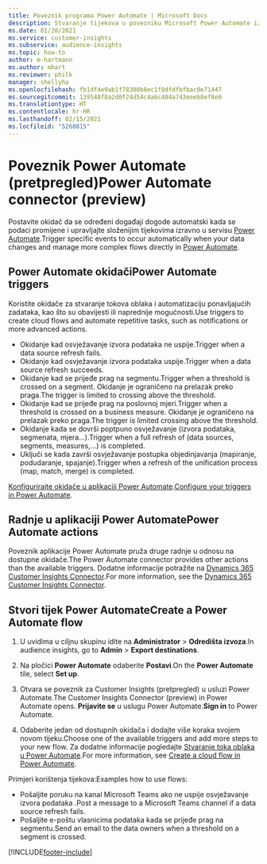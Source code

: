 ```yaml
---
title: Poveznik programa Power Automate | Microsoft Docs
description: Stvaranje tijekova u povezniku Microsoft Power Automate iz usluge Dynamics 365 Customer Insights,
ms.date: 01/20/2021
ms.service: customer-insights
ms.subservice: audience-insights
ms.topic: how-to
author: m-hartmann
ms.author: mhart
ms.reviewer: philk
manager: shellyha
ms.openlocfilehash: fb1df4e9ab1f78300b8ec1f8dfdfbfbac0e71447
ms.sourcegitcommit: 139548f8a2d0f24d54c4a6c404a743eeeb8ef8e0
ms.translationtype: HT
ms.contentlocale: hr-HR
ms.lasthandoff: 02/15/2021
ms.locfileid: "5268815"
---
```

# <a name="power-automate-connector-preview"></a><span data-ttu-id="fdd2a-103">Poveznik Power Automate (pretpregled)</span><span class="sxs-lookup"><span data-stu-id="fdd2a-103">Power Automate connector (preview)</span></span>

<span data-ttu-id="fdd2a-104">Postavite okidač da se određeni događaji dogode automatski kada se podaci promijene i upravljajte složenijim tijekovima izravno u servisu [Power Automate](https://flow.microsoft.com/).</span><span class="sxs-lookup"><span data-stu-id="fdd2a-104">Trigger specific events to occur automatically when your data changes and manage more complex flows directly in [Power Automate](https://flow.microsoft.com/).</span></span>

## <a name="power-automate-triggers"></a><span data-ttu-id="fdd2a-105">Power Automate okidači</span><span class="sxs-lookup"><span data-stu-id="fdd2a-105">Power Automate triggers</span></span>

<span data-ttu-id="fdd2a-106">Koristite okidače za stvaranje tokova oblaka i automatizaciju ponavljajućih zadataka, kao što su obavijesti ili naprednije mogućnosti.</span><span class="sxs-lookup"><span data-stu-id="fdd2a-106">Use triggers to create cloud flows and automate repetitive tasks, such as notifications or more advanced actions.</span></span> 

- <span data-ttu-id="fdd2a-107">Okidanje kad osvježavanje izvora podataka ne uspije.</span><span class="sxs-lookup"><span data-stu-id="fdd2a-107">Trigger when a data source refresh fails.</span></span> 
- <span data-ttu-id="fdd2a-108">Okidanje kad osvježavanje izvora podataka uspije.</span><span class="sxs-lookup"><span data-stu-id="fdd2a-108">Trigger when a data source refresh succeeds.</span></span>
- <span data-ttu-id="fdd2a-109">Okidanje kad se prijeđe prag na segmentu.</span><span class="sxs-lookup"><span data-stu-id="fdd2a-109">Trigger when a threshold is crossed on a segment.</span></span> <span data-ttu-id="fdd2a-110">Okidanje je ograničeno na prelazak preko praga.</span><span class="sxs-lookup"><span data-stu-id="fdd2a-110">The trigger is limited to crossing above the threshold.</span></span>
- <span data-ttu-id="fdd2a-111">Okidanje kad se prijeđe prag na poslovnoj mjeri.</span><span class="sxs-lookup"><span data-stu-id="fdd2a-111">Trigger when a threshold is crossed on a business measure.</span></span> <span data-ttu-id="fdd2a-112">Okidanje je ograničeno na prelazak preko praga.</span><span class="sxs-lookup"><span data-stu-id="fdd2a-112">The trigger is limited crossing above the threshold.</span></span>
- <span data-ttu-id="fdd2a-113">Okidanje kada se dovrši poptpuno osvježavanje (izvora podataka, segmenata, mjera...).</span><span class="sxs-lookup"><span data-stu-id="fdd2a-113">Trigger when a full refresh of (data sources, segments, measures,...) is completed.</span></span>
- <span data-ttu-id="fdd2a-114">Uključi se kada završi osvježavanje postupka objedinjavanja (mapiranje, podudaranje, spajanje).</span><span class="sxs-lookup"><span data-stu-id="fdd2a-114">Trigger when a refresh of the unification process (map, match, merge) is completed.</span></span>

<span data-ttu-id="fdd2a-115">[Konfigurirajte okidače u aplikaciji Power Automate](https://flow.microsoft.com/connectors/shared_customerinsights/dynamics-365-customer-insights-connector/).</span><span class="sxs-lookup"><span data-stu-id="fdd2a-115">[Configure your triggers in Power Automate](https://flow.microsoft.com/connectors/shared_customerinsights/dynamics-365-customer-insights-connector/).</span></span>

## <a name="power-automate-actions"></a><span data-ttu-id="fdd2a-116">Radnje u aplikaciji Power Automate</span><span class="sxs-lookup"><span data-stu-id="fdd2a-116">Power Automate actions</span></span>
<span data-ttu-id="fdd2a-117">Poveznik aplikacije Power Automate pruža druge radnje u odnosu na dostupne okidače.</span><span class="sxs-lookup"><span data-stu-id="fdd2a-117">The Power Automate connector provides other actions than the available triggers.</span></span> <span data-ttu-id="fdd2a-118">Dodatne informacije potražite na [Dynamics 365 Customer Insights Connector](https://docs.microsoft.com/connectors/customerinsights/).</span><span class="sxs-lookup"><span data-stu-id="fdd2a-118">For more information, see the [Dynamics 365 Customer Insights Connector](https://docs.microsoft.com/connectors/customerinsights/).</span></span>

## <a name="create-a-power-automate-flow"></a><span data-ttu-id="fdd2a-119">Stvori tijek Power Automate</span><span class="sxs-lookup"><span data-stu-id="fdd2a-119">Create a Power Automate flow</span></span>

1. <span data-ttu-id="fdd2a-120">U uvidima u ciljnu skupinu idite na **Administrator** > **Odredišta izvoza**.</span><span class="sxs-lookup"><span data-stu-id="fdd2a-120">In audience insights, go to **Admin** > **Export destinations**.</span></span>

1. <span data-ttu-id="fdd2a-121">Na pločici **Power Automate** odaberite **Postavi**.</span><span class="sxs-lookup"><span data-stu-id="fdd2a-121">On the **Power Automate** tile, select **Set up**.</span></span>

1. <span data-ttu-id="fdd2a-122">Otvara se poveznik za Customer Insights (pretpregled) u usluzi Power Automate.</span><span class="sxs-lookup"><span data-stu-id="fdd2a-122">The Customer Insights Connector (preview) in Power Automate opens.</span></span> <span data-ttu-id="fdd2a-123">**Prijavite se** u uslugu Power Automate.</span><span class="sxs-lookup"><span data-stu-id="fdd2a-123">**Sign in** to Power Automate.</span></span>

1. <span data-ttu-id="fdd2a-124">Odaberite jedan od dostupnih okidača i dodajte više koraka svojem novom tijeku.</span><span class="sxs-lookup"><span data-stu-id="fdd2a-124">Choose one of the available triggers and add more steps to your new flow.</span></span> <span data-ttu-id="fdd2a-125">Za dodatne informacije pogledajte [Stvaranje toka oblaka u Power Automate](https://docs.microsoft.com/power-automate/get-started-logic-flow).</span><span class="sxs-lookup"><span data-stu-id="fdd2a-125">For more information, see [Create a cloud flow in Power Automate](https://docs.microsoft.com/power-automate/get-started-logic-flow).</span></span>

<span data-ttu-id="fdd2a-126">Primjeri korištenja tijekova:</span><span class="sxs-lookup"><span data-stu-id="fdd2a-126">Examples how to use flows:</span></span> 
- <span data-ttu-id="fdd2a-127">Pošaljite poruku na kanal Microsoft Teams ako ne uspije osvježavanje izvora podataka .</span><span class="sxs-lookup"><span data-stu-id="fdd2a-127">Post a message to a Microsoft Teams channel if a data source refresh fails.</span></span> 
- <span data-ttu-id="fdd2a-128">Pošaljite e-poštu vlasnicima podataka kada se prijeđe prag na segmentu.</span><span class="sxs-lookup"><span data-stu-id="fdd2a-128">Send an email to the data owners when a threshold on a segment is crossed.</span></span>



[!INCLUDE[footer-include](../includes/footer-banner.md)]